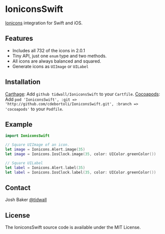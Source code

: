 # IoniconsSwift

[Ionicons](http://ionicons.com/) integration for Swift and iOS.

## Features

- Includes all 732 of the icons in 2.0.1
- Tiny API, just one `enum` type and two methods.
- All icons are always balanced and squared.
- Generate icons as `UIImage` or `UILabel`


## Installation

[Carthage](https://github.com/Carthage/Carthage): Add `github tidwall/IoniconsSwift` to your `Cartfile`.
[Cocoapods](https://cocoapods.org): Add `pod 'IoniconsSwift', :git => 'http://github.com/cdebortoli/IoniconsSwift.git', :branch => 'cocoapods'` to your `Podfile`.


## Example
```swift
import IoniconsSwift

// Square UIImage of an icon.
let image = Ionicons.Alert.image(35)                                 
let image = Ionicons.IosClock.image(35, color: UIColor.greenColor()) 

// Square UILabel
let label = Ionicons.Alert.label(35)                                 
let label = Ionicons.IosClock.label(35, color: UIColor.greenColor()) 

```

## Contact
Josh Baker [@tidwall](http://twitter.com/tidwall)

## License

The IoniconsSwift source code is available under the MIT License.

